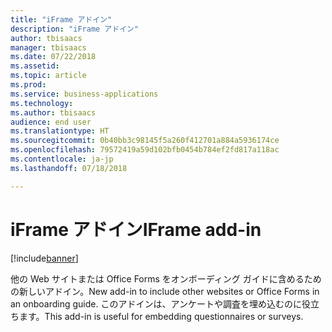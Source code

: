 ```yaml
---
title: "iFrame アドイン"
description: "iFrame アドイン"
author: tbisaacs
manager: tbisaacs
ms.date: 07/22/2018
ms.assetid: 
ms.topic: article
ms.prod: 
ms.service: business-applications
ms.technology: 
ms.author: tbisaacs
audience: end user
ms.translationtype: HT
ms.sourcegitcommit: 0b40bb3c98145f5a260f412701a884a5936174ce
ms.openlocfilehash: 79572419a59d102bfb0454b784ef2fd817a118ac
ms.contentlocale: ja-jp
ms.lasthandoff: 07/18/2018

---
```

#  <a name="iframe-add-in"></a><span data-ttu-id="14951-103">iFrame アドイン</span><span class="sxs-lookup"><span data-stu-id="14951-103">IFrame add-in</span></span> 

[!include[banner](../../../includes/banner.md)]

<span data-ttu-id="14951-104">他の Web サイトまたは Office Forms をオンボーディング ガイドに含めるための新しいアドイン。</span><span class="sxs-lookup"><span data-stu-id="14951-104">New add-in to include other websites or Office Forms in an onboarding guide.</span></span> <span data-ttu-id="14951-105">このアドインは、アンケートや調査を埋め込むのに役立ちます。</span><span class="sxs-lookup"><span data-stu-id="14951-105">This add-in is useful for embedding questionnaires or surveys.</span></span>

